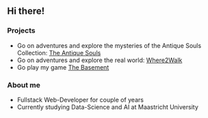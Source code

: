 ## Hi there!

### Projects
- Go on adventures and explore the mysteries of the Antique Souls Collection: [The Antique Souls](https://theantiquesouls.com/)
- Go on adventures and explore the real world: [Where2Walk](https://where2walk.me/)
- Go play my game [The Basement](https://sirleoiv.itch.io/the-basement)


### About me
- Fullstack Web-Developer for couple of years
- Currently studying Data-Science and AI at Maastricht University

<!--
**SirLeoIV/SirLeoIV** is a ✨ _special_ ✨ repository because its `README.md` (this file) appears on your GitHub profile.

Here are some ideas to get you started:

- 🔭 I’m currently working on ...
- 🌱 I’m currently learning ...
- 👯 I’m looking to collaborate on ...
- 🤔 I’m looking for help with ...
- 💬 Ask me about ...
- 📫 How to reach me: ...
- 😄 Pronouns: ...
- ⚡ Fun fact: ...
-->
